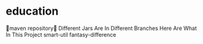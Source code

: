 # education
🦄maven repository🚀
Different Jars Are In Different Branches
Here Are What In This Project
smart-util
fantasy-difference
